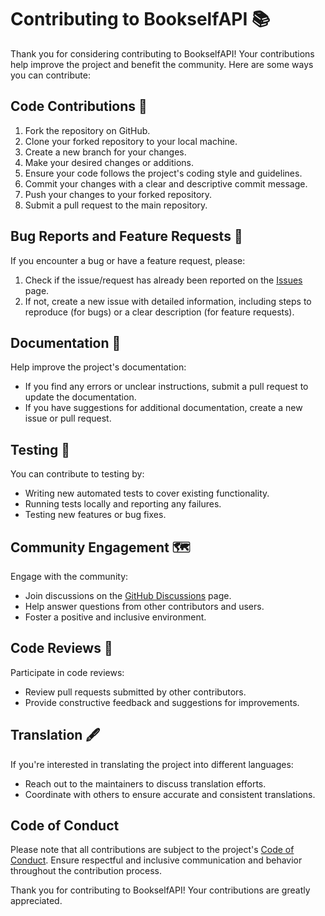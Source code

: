 # Contributing to BookselfAPI 📚

Thank you for considering contributing to BookselfAPI! Your contributions help improve the project and benefit the community. Here are some ways you can contribute:

## Code Contributions 🥖

1. Fork the repository on GitHub.
2. Clone your forked repository to your local machine.
3. Create a new branch for your changes.
4. Make your desired changes or additions.
5. Ensure your code follows the project's coding style and guidelines.
6. Commit your changes with a clear and descriptive commit message.
7. Push your changes to your forked repository.
8. Submit a pull request to the main repository.

## Bug Reports and Feature Requests 🐛

If you encounter a bug or have a feature request, please:

1. Check if the issue/request has already been reported on the [Issues](https://github.com/yo1am1/bookselfAPI/issues) page.
2. If not, create a new issue with detailed information, including steps to reproduce (for bugs) or a clear description (for feature requests).

## Documentation 📑

Help improve the project's documentation:

- If you find any errors or unclear instructions, submit a pull request to update the documentation.
- If you have suggestions for additional documentation, create a new issue or pull request.

## Testing 🍌

You can contribute to testing by:

- Writing new automated tests to cover existing functionality.
- Running tests locally and reporting any failures.
- Testing new features or bug fixes.

## Community Engagement 🗺️

Engage with the community:

- Join discussions on the [GitHub Discussions](https://github.com/yo1am1/bookselfAPI/discussions) page.
- Help answer questions from other contributors and users.
- Foster a positive and inclusive environment.

## Code Reviews 💞

Participate in code reviews:

- Review pull requests submitted by other contributors.
- Provide constructive feedback and suggestions for improvements.

## Translation 🖋️

If you're interested in translating the project into different languages:

- Reach out to the maintainers to discuss translation efforts.
- Coordinate with others to ensure accurate and consistent translations.

## Code of Conduct

Please note that all contributions are subject to the project's [Code of Conduct](CODE_OF_CONDUCT.md). Ensure respectful and inclusive communication and behavior throughout the contribution process.

Thank you for contributing to BookselfAPI! Your contributions are greatly appreciated.
